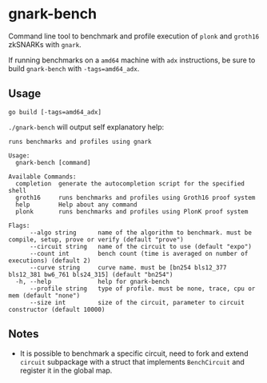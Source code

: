 # gnark-bench

Command line tool to benchmark and profile execution of `plonk` and `groth16` zkSNARKs with `gnark`. 

If running benchmarks on a `amd64` machine with `adx` instructions, be sure to build `gnark-bench` with `-tags=amd64_adx`. 

## Usage

`go build [-tags=amd64_adx]`

`./gnark-bench` will output self explanatory help:

```
runs benchmarks and profiles using gnark

Usage:
  gnark-bench [command]

Available Commands:
  completion  generate the autocompletion script for the specified shell
  groth16     runs benchmarks and profiles using Groth16 proof system
  help        Help about any command
  plonk       runs benchmarks and profiles using PlonK proof system

Flags:
      --algo string      name of the algorithm to benchmark. must be compile, setup, prove or verify (default "prove")
      --circuit string   name of the circuit to use (default "expo")
      --count int        bench count (time is averaged on number of executions) (default 2)
      --curve string     curve name. must be [bn254 bls12_377 bls12_381 bw6_761 bls24_315] (default "bn254")
  -h, --help             help for gnark-bench
      --profile string   type of profile. must be none, trace, cpu or mem (default "none")
      --size int         size of the circuit, parameter to circuit constructor (default 10000)

```


## Notes
* It is possible to benchmark a specific circuit, need to fork and extend `circuit` subpackage with a struct that implements `BenchCircuit` and register it in the global map. 

